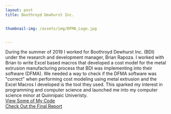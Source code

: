 ```yaml
---
layout: post
title: Boothroyd Dewhurst Inc.


thumbnail-img: /assets/img/DFMA_Logo.jpg


---
```


During the summer of 2019 I worked for Boothroyd Dewhurst Inc. (BDI) under the research and development manager, Brian Rapoza. I worked with Brian to write Excel based macros
that developed a cost model for the metal extrusion manufacturing process that BDI was implementing into their software (DFMA). We needed a way to check
if the DFMA software was "correct" when performing cost modeling using metal extrusion and the Excel Macros I developed is the tool they used. This sparked 
my interest in programming and computer science and launched me into my computer science minor at Quinnipaic Univeristy. <br>
[View Some of My Code](/assets/img/Code_Picure.PNG) <br> [Check Out the Final Report](/assets/img/Final_Report.PNG)
